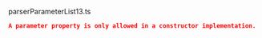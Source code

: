parserParameterList13.ts
```json
A parameter property is only allowed in a constructor implementation.
```

